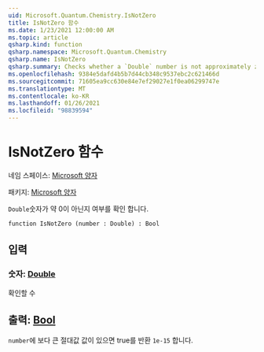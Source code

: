 ```yaml
---
uid: Microsoft.Quantum.Chemistry.IsNotZero
title: IsNotZero 함수
ms.date: 1/23/2021 12:00:00 AM
ms.topic: article
qsharp.kind: function
qsharp.namespace: Microsoft.Quantum.Chemistry
qsharp.name: IsNotZero
qsharp.summary: Checks whether a `Double` number is not approximately zero.
ms.openlocfilehash: 9384e5dafd4b5b7d44cb348c9537ebc2c621466d
ms.sourcegitcommit: 71605ea9cc630e84e7ef29027e1f0ea06299747e
ms.translationtype: MT
ms.contentlocale: ko-KR
ms.lasthandoff: 01/26/2021
ms.locfileid: "98839594"
---
```

# <a name="isnotzero-function"></a>IsNotZero 함수

네임 스페이스: [Microsoft 양자](xref:Microsoft.Quantum.Chemistry)

패키지: [Microsoft 양자](https://nuget.org/packages/Microsoft.Quantum.Chemistry)


`Double`숫자가 약 0이 아닌지 여부를 확인 합니다.

```qsharp
function IsNotZero (number : Double) : Bool
```


## <a name="input"></a>입력

### <a name="number--double"></a>숫자: [Double](xref:microsoft.quantum.lang-ref.double)

확인할 수



## <a name="output--bool"></a>출력: [Bool](xref:microsoft.quantum.lang-ref.bool)

`number`에 보다 큰 절대값 값이 있으면 true를 반환 `1e-15` 합니다.